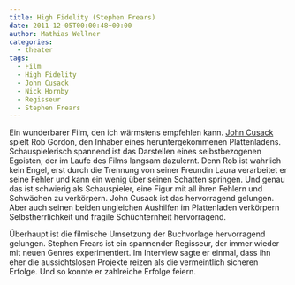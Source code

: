 ```yaml
---
title: High Fidelity (Stephen Frears)
date: 2011-12-05T00:00:48+00:00
author: Mathias Wellner
categories:
  - theater
tags:
  - Film
  - High Fidelity
  - John Cusack
  - Nick Hornby
  - Regisseur
  - Stephen Frears
---
```

Ein wunderbarer Film, den ich wärmstens empfehlen kann. [John Cusack](http://en.wikipedia.org/wiki/John_Cusack) spielt Rob Gordon, den Inhaber eines heruntergekommenen Plattenladens. Schauspielerisch spannend ist das Darstellen eines selbstbezogenen Egoisten, der im Laufe des Films langsam dazulernt. Denn Rob ist wahrlich kein Engel, erst durch die Trennung von seiner Freundin Laura verarbeitet er seine Fehler und kann ein wenig über seinen Schatten springen. Und genau das ist schwierig als Schauspieler, eine Figur mit all ihren Fehlern und Schwächen zu verkörpern. John Cusack ist das hervorragend gelungen. Aber auch seinen beiden ungleichen Aushilfen im Plattenladen verkörpern Selbstherrlichkeit und fragile Schüchternheit hervorragend. 

Überhaupt ist die filmische Umsetzung der Buchvorlage hervorragend gelungen. Stephen Frears ist ein spannender Regisseur, der immer wieder mit neuen Genres experimentiert. Im Interview sagte er einmal, dass ihn eher die aussichtslosen Projekte reizen als die vermeintlich sicheren Erfolge. Und so konnte er zahlreiche Erfolge feiern.